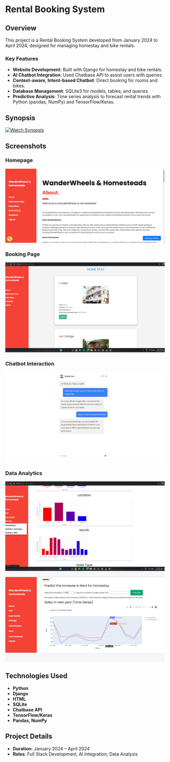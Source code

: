 # Rental Booking System
## Overview

This project is a Rental Booking System developed from January 2024 to April 2024, designed for managing homestay and bike rentals.

### Key Features
- **Website Development**: Built with Django for homestay and bike rentals.
- **AI Chatbot Integration**: Used Chatbase API to assist users with queries.
- **Context-aware, Intent-based Chatbot**: Direct booking for rooms and bikes.
- **Database Management**: SQLite3 for models, tables, and queries.
- **Predictive Analysis**: Time series analysis to forecast rental trends with Python (pandas, NumPy) and TensorFlow/Keras.

## Synopsis

<a href="https://www.youtube.com/watch?v=50gj9AsXMrE" target="_blank">
    <img src="https://www.youtube.com/watch?v=50gj9AsXMrE/0.jpg" alt="Watch Synopsis" />
</a>



## Screenshots

### Homepage
![Homepage](showcase/project.png)

### Booking Page
![Booking Page](showcase/inventory.png)

### Chatbot Interaction
![Chatbot Interaction](showcase/aichatbot.png)

### Data Analytics
![Chatbot Interaction](showcase/data1.png)
![Chatbot Interaction](showcase/data2.png)

## Technologies Used

- **Python**
- **Django**
- **HTML**
- **SQLite**
- **Chatbase API**
- **TensorFlow/Keras**
- **Pandas, NumPy**

## Project Details

- **Duration**: January 2024 – April 2024
- **Roles**: Full Stack Development, AI Integration, Data Analysis

